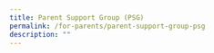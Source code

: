 ```yaml
---
title: Parent Support Group (PSG)
permalink: /for-parents/parent-support-group-psg
description: ""
---
```

